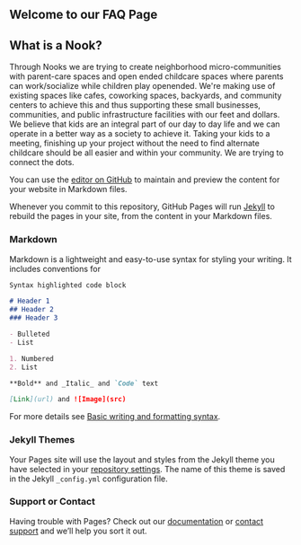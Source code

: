 ## Welcome to our FAQ Page
## What is a Nook?

Through Nooks we are trying to create neighborhood micro-communities with parent-care spaces and open ended childcare spaces where parents can work/socialize while children play openended. We're making use of existing spaces like cafes, coworking spaces, backyards, and community centers to achieve this and thus supporting these small businesses, communities, and public infrastructure facilities with our feet and dollars.  We believe that kids are an integral part of our day to day life and we can operate in a better way as a society to achieve it. Taking your kids to a meeting, finishing up your project without the need to find alternate childcare should be all easier and within your community. We are trying to connect the dots.


You can use the [editor on GitHub](https://github.com/ParentsNook/parents_nook.github.io/edit/gh-pages/index.md) to maintain and preview the content for your website in Markdown files.

Whenever you commit to this repository, GitHub Pages will run [Jekyll](https://jekyllrb.com/) to rebuild the pages in your site, from the content in your Markdown files.

### Markdown

Markdown is a lightweight and easy-to-use syntax for styling your writing. It includes conventions for

```markdown
Syntax highlighted code block

# Header 1
## Header 2
### Header 3

- Bulleted
- List

1. Numbered
2. List

**Bold** and _Italic_ and `Code` text

[Link](url) and ![Image](src)
```

For more details see [Basic writing and formatting syntax](https://docs.github.com/en/github/writing-on-github/getting-started-with-writing-and-formatting-on-github/basic-writing-and-formatting-syntax).

### Jekyll Themes

Your Pages site will use the layout and styles from the Jekyll theme you have selected in your [repository settings](https://github.com/ParentsNook/parents_nook.github.io/settings/pages). The name of this theme is saved in the Jekyll `_config.yml` configuration file.

### Support or Contact

Having trouble with Pages? Check out our [documentation](https://docs.github.com/categories/github-pages-basics/) or [contact support](https://support.github.com/contact) and we’ll help you sort it out.
